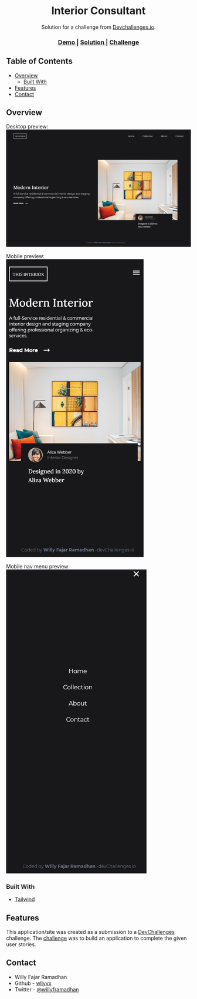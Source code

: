 <!-- Please update value in the {}  -->

<h1 align="center">Interior Consultant</h1>

<div align="center">
   Solution for a challenge from  <a href="http://devchallenges.io" target="_blank">Devchallenges.io</a>.
</div>

<div align="center">
  <h3>
    <a href="https://wllyvx.github.io/devchallanges-interior-consultant/">
      Demo
    </a>
    <span> | </span>
    <a href="https://github.com/wllyvx/devchallanges-interior-consultant">
      Solution
    </a>
    <span> | </span>
    <a href="https://devchallenges.io/challenges/Jymh2b2FyebRTUljkNcb">
      Challenge
    </a>
  </h3>
</div>

<!-- TABLE OF CONTENTS -->

## Table of Contents

- [Overview](#overview)
  - [Built With](#built-with)
- [Features](#features)
- [Contact](#contact)

<!-- OVERVIEW -->

## Overview

Desktop preview: <br>
![](./screenshots/desktop.png)

Mobile preview: <br>
![](./screenshots/mobile.png)

Mobile nav menu preview: <br>
![](./screenshots/mobile-menu.png)

### Built With

<!-- This section should list any major frameworks that you built your project using. Here are a few examples.-->

- [Tailwind](https://tailwindcss.com/)

## Features

<!-- List the features of your application or follow the template. Don't share the figma file here :) -->

This application/site was created as a submission to a [DevChallenges](https://devchallenges.io/challenges) challenge. The [challenge](https://devchallenges.io/challenges/Jymh2b2FyebRTUljkNcb) was to build an application to complete the given user stories.

## Contact

- Willy Fajar Ramadhan
- Github - [wllyvx](https://github.com/wllyvx)
- Twitter - [@willyframadhan](https://www.twitter.com/willyframadhan)
